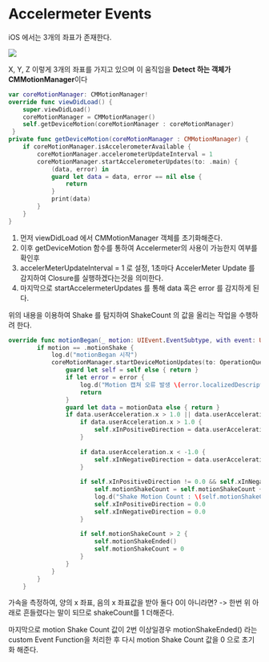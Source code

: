 # Accelermeter Events



iOS 에서는 3개의 좌표가 존재한다. 

[<img src="https://docs-assets.developer.apple.com/published/96e9d46b41/c9b606b2-9a52-487e-8385-e710ffa1ce5f.png">](http://google.com.au/)



X, Y, Z 이렇게 3개의 좌표를 가지고 있으며 이 움직임을 **Detect 하는 객체가 CMMotionManager**이다



``` swift
var coreMotionManager: CMMotionManager!
override func viewDidLoad() {
    super.viewDidLoad()
    coreMotionManager = CMMotionManager()
    self.getDeviceMotion(coreMotionManager : coreMotionManager)
 }
private func getDeviceMotion(coreMotionManager : CMMotionManager) {
    if coreMotionManager.isAccelerometerAvailable {
        coreMotionManager.accelerometerUpdateInterval = 1
        coreMotionManager.startAccelerometerUpdates(to: .main) {
            (data, error) in
            guard let data = data, error == nil else {
                return
            }
            print(data)
        }
    }
}
```



1. 먼저 viewDidLoad 에서 CMMotionManager 객체를 초기화해준다.
2. 이후 getDeviceMotion 함수를 통하여 Accelermeter의 사용이 가능한지 여부를 확인후 
3. accelerMeterUpdateInterval = 1 로 설정, 1초마다 AccelerMeter Update 를 감지하여 Closure를 실행하겠다는것을 의미한다.
4. 마지막으로 startAccelermeterUpdates 를 통해 data 혹은 error 를 감지하게 된다. 



위의 내용을 이용하여 Shake 를 탐지하여 ShakeCount 의 값을 올리는 작업을 수행하려 한다. 

```swift
override func motionBegan(_ motion: UIEvent.EventSubtype, with event: UIEvent?) {
        if motion == .motionShake {
            log.d("motionBegan 시작")
            coreMotionManager.startDeviceMotionUpdates(to: OperationQueue.main) { [weak self] motionData, error in
                guard let self = self else { return }
                if let error = error {
                    log.d("Motion 캡쳐 오류 발생 \(error.localizedDescription)")
                    return
                }
                guard let data = motionData else { return }
                if data.userAcceleration.x > 1.0 || data.userAcceleration.x < -1.0 {
                    if data.userAcceleration.x > 1.0 {
                        self.xInPositiveDirection = data.userAcceleration.x
                    }
                    
                    if data.userAcceleration.x < -1.0 {
                        self.xInNegativeDirection = data.userAcceleration.x
                    }
                    
                    if self.xInPositiveDirection != 0.0 && self.xInNegativeDirection != 0.0 {
                        self.motionShakeCount = self.motionShakeCount + 1
                        log.d("Shake Motion Count : \(self.motionShakeCount)")
                        self.xInPositiveDirection = 0.0
                        self.xInNegativeDirection = 0.0
                    }
                    
                    if self.motionShakeCount > 2 {
                        self.motionShakeEnded()
                        self.motionShakeCount = 0
                    }
                }
            }
        }
    }
```



가속을 측정하여, 양의 x 좌표, 음의 x 좌표값을 받아 둘다 0이 아니라면? -> 한번 위 아래로 흔들렸다는 말이 되므로 shakeCount를 1 더해준다.



마지막으로 motion Shake Count 값이 2번 이상일경우 motionShakeEnded() 라는 custom Event Function을 처리한 후 다시 motion Shake Count 값을 0 으로 초기화 해준다.

















